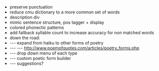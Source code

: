 - preserve punctuation
- reduce cmu dictionary to a more common set of words
- description div
- mimic sentence structure, pos tagger + display
- colored phonectic patterns
- add fallback syllable count to increase accuracy for non matched words
- down the road:
- --- expand from haiku to other forms of poetry
- --- --- http://www.poemofquotes.com/articles/poetry_forms.php
- --- drop down menu of each type
- --- custom poetic form builder
- --- suggestions?
